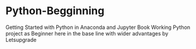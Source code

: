 # Python-Begginning
Getting Started with Python in Anaconda and Jupyter Book
Working Python project as Beginner here in the base line with wider advantages by Letsupgrade
